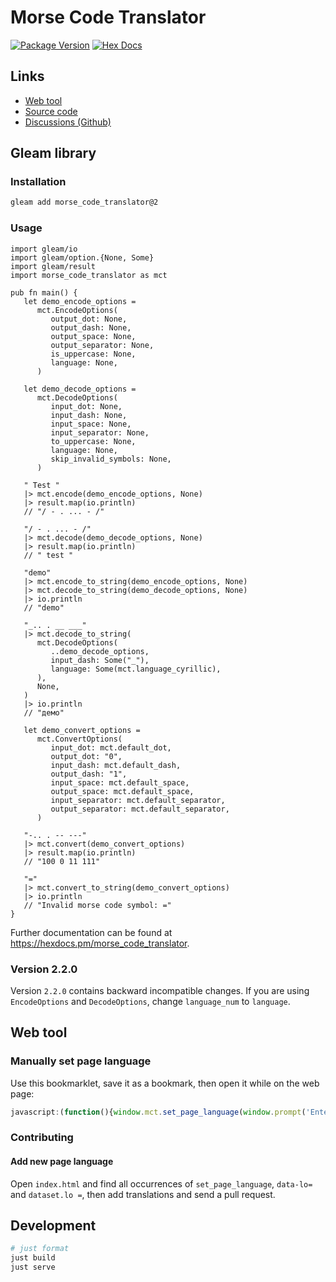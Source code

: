 # Morse Code Translator

[![Package Version](https://img.shields.io/hexpm/v/morse_code_translator)](https://hex.pm/packages/morse_code_translator)
[![Hex Docs](https://img.shields.io/badge/hex-docs-ffaff3)](https://hexdocs.pm/morse_code_translator/)

## Links

* [Web tool](https://salif.github.io/morse-code-translator/)
* [Source code](https://codeberg.org/salif/morse-code-translator)
* [Discussions (Github)](https://github.com/salif/morse-code-translator/discussions)

## Gleam library

### Installation

```sh
gleam add morse_code_translator@2
```

### Usage

```gleam
import gleam/io
import gleam/option.{None, Some}
import gleam/result
import morse_code_translator as mct

pub fn main() {
   let demo_encode_options =
      mct.EncodeOptions(
         output_dot: None,
         output_dash: None,
         output_space: None,
         output_separator: None,
         is_uppercase: None,
         language: None,
      )

   let demo_decode_options =
      mct.DecodeOptions(
         input_dot: None,
         input_dash: None,
         input_space: None,
         input_separator: None,
         to_uppercase: None,
         language: None,
         skip_invalid_symbols: None,
      )

   " Test "
   |> mct.encode(demo_encode_options, None)
   |> result.map(io.println)
   // "/ - . ... - /"

   "/ - . ... - /"
   |> mct.decode(demo_decode_options, None)
   |> result.map(io.println)
   // " test "

   "demo"
   |> mct.encode_to_string(demo_encode_options, None)
   |> mct.decode_to_string(demo_decode_options, None)
   |> io.println
   // "demo"

   "_.. . __ ___"
   |> mct.decode_to_string(
      mct.DecodeOptions(
         ..demo_decode_options,
         input_dash: Some("_"),
         language: Some(mct.language_cyrillic),
      ),
      None,
   )
   |> io.println
   // "демо"

   let demo_convert_options =
      mct.ConvertOptions(
         input_dot: mct.default_dot,
         output_dot: "0",
         input_dash: mct.default_dash,
         output_dash: "1",
         input_space: mct.default_space,
         output_space: mct.default_space,
         input_separator: mct.default_separator,
         output_separator: mct.default_separator,
      )

   "-.. . -- ---"
   |> mct.convert(demo_convert_options)
   |> result.map(io.println)
   // "100 0 11 111"

   "="
   |> mct.convert_to_string(demo_convert_options)
   |> io.println
   // "Invalid morse code symbol: ="
}
```

Further documentation can be found at <https://hexdocs.pm/morse_code_translator>.

### Version 2.2.0

Version `2.2.0` contains backward incompatible changes.
If you are using `EncodeOptions` and `DecodeOptions`, change `language_num` to `language`.

## Web tool

### Manually set page language

Use this bookmarklet, save it as a bookmark, then open it while on the web page:

```javascript
javascript:(function(){window.mct.set_page_language(window.prompt('Enter language code')??'');})()
```

### Contributing

#### Add new page language

Open `index.html` and find all occurrences of `set_page_language`, `data-lo=` 
and `dataset.lo =`, then add translations and send a pull request.

## Development

```sh
# just format
just build
just serve
```
